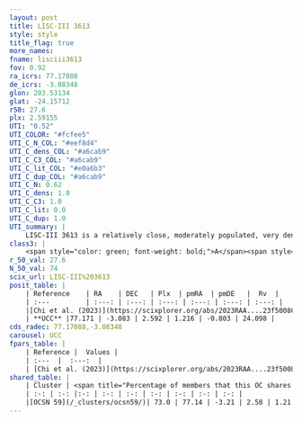 ```yaml
---
layout: post
title: LISC-III 3613
style: style
title_flag: true
more_names: 
fname: lisciii3613
fov: 0.92
ra_icrs: 77.17088
de_icrs: -3.08348
glon: 203.53134
glat: -24.15712
r50: 27.6
plx: 2.59155
UTI: "0.52"
UTI_COLOR: "#fcfee5"
UTI_C_N_COL: "#eef8d4"
UTI_C_dens_COL: "#a6cab9"
UTI_C_C3_COL: "#a6cab9"
UTI_C_lit_COL: "#e0a6b3"
UTI_C_dup_COL: "#a6cab9"
UTI_C_N: 0.62
UTI_C_dens: 1.0
UTI_C_C3: 1.0
UTI_C_lit: 0.0
UTI_C_dup: 1.0
UTI_summary: |
    LISC-III 3613 is a relatively close, moderately populated, very dense object of very high C3 quality. It was recently reported in the literature. This object shares a significant percentage of members with a later reported entry.
class3: |
    <span style="color: green; font-weight: bold;">A</span><span style="color: green; font-weight: bold;">A</span>
r_50_val: 27.6
N_50_val: 74
scix_url: LISC-III%203613
posit_table: |
    | Reference    | RA    | DEC   | Plx  | pmRA  | pmDE   |  Rv  |
    | :---         | :---: | :---: | :---: | :---: | :---: | :---: |
    |[Chi et al. (2023)](https://scixplorer.org/abs/2023RAA....23f5008C) | 77.371 | -3.062 | 2.636 | 1.126 | -0.804 | -- |
    | **UCC** |77.171 | -3.083 | 2.592 | 1.216 | -0.803 | 24.098 | 
cds_radec: 77.17088,-3.08348
carousel: UCC
fpars_table: |
    | Reference |  Values |
    | :---  |  :---:  |
    | [Chi et al. (2023)](https://scixplorer.org/abs/2023RAA....23f5008C) | `E(V-I)=0.2, m-M=6.35, Z=0.008, fbin=0.54` |
shared_table: |
    | Cluster | <span title="Percentage of members that this OC shares with the ones listed">%</span>   | RA   | DEC   | Plx   | pmRA  | pmDE  | Rv | UTI |
    | :-: | :-: |:-: | :-: | :-: | :-: | :-: | :-: | :-: |
    |[OCSN 59](/_clusters/ocsn59/)| 73.0 | 77.14 | -3.21 | 2.58 | 1.21 | -0.94 | 22.68 |0.05 |
---
```

